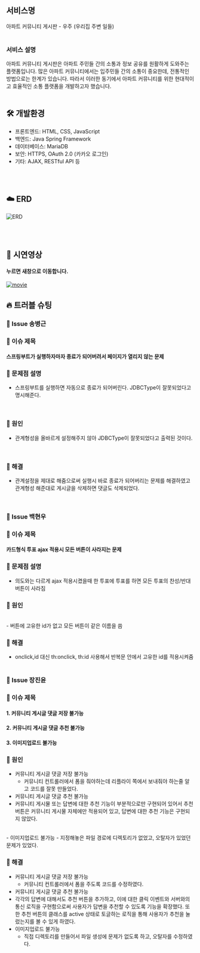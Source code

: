 ## 서비스명
아파트 커뮤니티 게시판 - 우주 (우리집 주변 일들)
<br>
<br>

### 서비스 설명
아파트 커뮤니티 게시판은 아파트 주민들 간의 소통과 정보 공유를 원활하게 도와주는 플랫폼입니다. 많은 아파트 커뮤니티에서는 입주민들 간의 소통이 중요한데, 전통적인 방법으로는 한계가 있습니다. 따라서 이러한 동기에서 아파트 커뮤니티를 위한 현대적이고 효율적인 소통 플랫폼을 개발하고자 했습니다.
<br>
<br>

## 🛠 개발환경
- 프론트엔드: HTML, CSS, JavaScript
- 백엔드: Java Spring Framework
- 데이터베이스: MariaDB
- 보안: HTTPS, OAuth 2.0 (카카오 로그인)
- 기타: AJAX, RESTful API 등

<br/>
<br/>

## ☁️ ERD

![ERD](https://i.ibb.co/6NNJKpM/Kakao-Talk-Photo-2024-01-03-09-04-57.png)

<br>
<br>

## 👀 시연영상
#### 누르면 새창으로 이동합니다.
[![movie](https://img.youtube.com/vi/MVuF8owQm_A/0.jpg)](https://youtu.be/MVuF8owQm_A)

## 🔥 트러블 슈팅

### 🚨 Issue 송병근
### 🚧 이슈 제목

#### 스프링부트가 실행하자마자 종료가 되어버려서 페이지가 열리지 않는 문제

### 🤔 문제점 설명

- 스프링부트를 실행하면 자동으로 종료가 되어버린다. JDBCType이 잘못되었다고 명시해준다.
<br>

### 🛑 원인
- 관계형성을 올바르게 설정해주지 않아 JDBCType이 잘못되었다고 출력된 것이다.
<br>

### 🚥 해결
- 관계설정을 제대로 해줌으로써 실행시 바로 종료가 되어버리는 문제를 해결하였고 관계형성 해준대로 게시글을 삭제하면 댓글도 삭제되었다.
<br>

### 🚨 Issue 백현우
### 🚧 이슈 제목
#### 카드형식 투표 ajax 적용시 모든 버튼이 사라지는 문제

### 🤔 문제점 설명

- 의도와는 다르게 ajax 적용시켰을때 한 투표에 투표를 하면 모든 투표의 찬성/반대 버튼이 사라짐

### 🛑 원인

  <br>
- 버튼에 고유한 id가 없고 모든 버튼이 같은 이름을 씀
  <br>

### 🚥 해결
- onclick,id 대신 th:onclick, th:id 사용해서 반복문 안에서 고유한 id를 적용시켜줌
  <br>
  <br>

### 🚨 Issue 장진윤
### 🚧 이슈 제목
#### 1. 커뮤니티 게시글 댓글 저장 불가능

#### 2. 커뮤니티 게시글 댓글 추천 불가능

#### 3. 이미지업로드 불가능

### 🛑 원인
- 커뮤니티 게시글 댓글 저장 불가능
  <br>
  - 커뮤니티 컨트롤러에서 폼을 줘야하는데 리플라이 쪽에서 보내줘야 하는줄 알고 코드를 잘못 만들었다.
    <br>
-  커뮤니티 게시글 댓글 추천 불가능
  - 커뮤니티 게시물 또는 답변에 대한 추천 기능이 부분적으로만 구현되어 있어서 추천 버튼은 커뮤니티 게시물 자체에만 적용되어 있고, 답변에 대한 추천 기능은 구현되지 않았다.

<br>
- 이미지업로드 불가능 
   - 지정해놓은 파일 경로에 디렉토리가 없었고, 오탈자가 있었던 문제가 있었다.


### 🚥 해결
- 커뮤니티 게시글 댓글 저장 불가능
  <br>
  - 커뮤니티 컨트롤러에서 폼을 주도록 코드를 수정하였다.
    <br>
-  커뮤니티 게시글 댓글 추천 불가능
  - 각각의 답변에 대해서도 추천 버튼을 추가하고, 이에 대한 클릭 이벤트와 서버와의 통신 로직을 구현함으로써 사용자가 답변을 추천할 수 있도록 기능을 확장했다. 또한 추천 버튼의 클래스를 active 상태로 토글하는 로직을 통해 사용자가 추천을 눌렀는지를 볼 수 있게 하였다.
    <br>
- 이미지업로드 불가능
  - 직접 디렉토리를 만들어서 파일 생성에 문제가 없도록 하고, 오탈자를 수정하였다.
